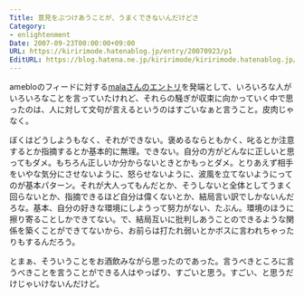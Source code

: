 ```yaml
---
Title: 意見をぶつけあうことが、うまくできないんだけどさ
Category:
- enlightenment
Date: 2007-09-23T00:00:00+09:00
URL: https://kiririmode.hatenablog.jp/entry/20070923/p1
EditURL: https://blog.hatena.ne.jp/kiririmode/kiririmode.hatenablog.jp/atom/entry/8454420450078216728
---
```


amebloのフィードに対する<a href="http://mala.nowa.jp/entry/fa12686ffd">malaさんのエントリ</a>を発端として、いろいろな人がいろいろなことを言っていたけれど、それらの騒ぎが収束に向かっていく中で思ったのは、人に対して文句が言えるというのはすごいなぁと言うこと。皮肉じゃなく。


ぼくはどうしようもなく、それができない。褒めるならともかく、叱るとか注意するとか指摘するとか基本的に無理。できない。自分の方がどんなに正しいと思ってもダメ。もちろん正しいか分からないときとかもっとダメ。とりあえず相手をいやな気分にさせないように、怒らせないように、波風を立てないようにってのが基本パターン。それが大人ってもんだとか、そうしないと全体としてうまく回らないとか、指摘できるほど自分は偉くないとか、結局言い訳でしかないんだろな。基本、自分の好きな環境にしようって努力がない、たぶん。環境のほうに擦り寄ることしかできてない。で、結局互いに批判しあうことのできるような関係を築くことができてないから、お前らは打たれ弱いとかボスに言われちゃったりもするんだろう。


とまぁ、そういうことをお酒飲みながら思ったのであった。言うべきところに言うべきことを言うことができる人はやっぱり、すごいと思う。すごい、と思うだけじゃいけないんだけど。

